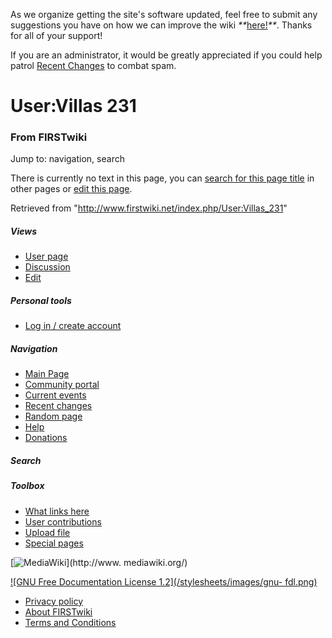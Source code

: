 As we organize getting the site's software updated, feel free to submit any
suggestions you have on how we can improve the wiki
_**_[here!](/index.php/User:Hallry/Suggestions "User:Hallry/Suggestions"
)_**_. Thanks for all of your support!

If you are an administrator, it would be greatly appreciated if you could help
patrol [Recent Changes](/index.php/Special:Recentchanges
"Special:Recentchanges" ) to combat spam.

# User:Villas 231

### From FIRSTwiki

Jump to: navigation, search

There is currently no text in this page, you can [search for this page
title](/index.php/Special:Search/Villas_231 "Special:Search/Villas 231" ) in
other pages or [edit this
page](http://www.firstwiki.net/index.php?title=User:Villas_231&action=edit
"http://www.firstwiki.net/index.php?title=User:Villas_231&action=edit" ).

Retrieved from "<http://www.firstwiki.net/index.php/User:Villas_231>"

##### Views

  * [User page](/index.php?title=User:Villas_231&action=edit)
  * [Discussion](/index.php?title=User_talk:Villas_231&action=edit)
  * [Edit](/index.php?title=User:Villas_231&action=edit)

##### Personal tools

  * [Log in / create account](/index.php?title=Special:Userlogin&returnto=User:Villas_231)

[](/index.php/Main_Page "Main Page" )

##### Navigation

  * [Main Page](/index.php/Main_Page)
  * [Community portal](/index.php/FIRSTwiki:Community_portal)
  * [Current events](/index.php/Current_events)
  * [Recent changes](/index.php/Special:Recentchanges)
  * [Random page](/index.php/Special:Random)
  * [Help](/index.php/FIRSTwiki:Help)
  * [Donations](/index.php/FIRSTwiki:Site_support)

##### Search



##### Toolbox

  * [What links here](/index.php/Special:Whatlinkshere/User:Villas_231)
  * [User contributions](/index.php/Special:Contributions/Villas_231)
  * [Upload file](/index.php/Special:Upload)
  * [Special pages](/index.php/Special:Specialpages)

[![MediaWiki](/skins/common/images/poweredby_mediawiki_88x31.png)](http://www.
mediawiki.org/)

[![GNU Free Documentation License 1.2](/stylesheets/images/gnu-
fdl.png)](http://www.gnu.org/copyleft/fdl.html)

  * [Privacy policy](/index.php/FIRSTwiki:Privacy_policy "FIRSTwiki:Privacy policy" )
  * [About FIRSTwiki](/index.php/FIRSTwiki:About "FIRSTwiki:About" )
  * [Terms and Conditions](/index.php/FIRSTwiki:Terms_and_conditions "FIRSTwiki:Terms and conditions" )

